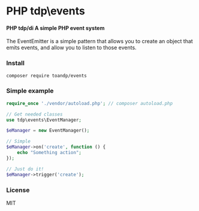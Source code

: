 # PHP tdp\events

#### PHP tdp/di A simple PHP event system

The EventEmitter is a simple pattern that allows you to create an object that emits events, and allow you to listen to those events.

### Install
```sh
composer require toandp/events
```

### Simple example
```php
require_once './vendor/autoload.php'; // composer autoload.php

// Get needed classes
use tdp\events\EventManager;

$eManager = new EventManager();

// Simple
$eManager->on('create', function () {
    echo "Something action";
});

// Just do it!
$eManager->trigger('create');
```

### License

MIT